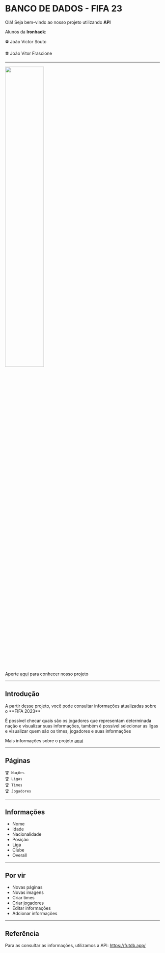 
# BANCO DE DADOS - FIFA 23
Olá! Seja bem-vindo ao nosso projeto utilizando **API**

Alunos da **Ironhack**:

<p>⚽ João Victor Souto</p>
<p>⚽ João Vitor Frascione</p>

---

<img src="https://pbs.twimg.com/media/FXtn2fVVUAIF_0F?format=jpg&name=large" width="50%" height="50%">

Aperte [aqui](https://github.com/joaofrascione/projeto-fifa23) para conhecer nosso projeto


---

## Introdução

<p>A partir desse projeto, você pode consultar informações atualizadas sobre o **FIFA 2023**</p>
<p>É possível checar quais são os jogadores que representam determinada nação e visualizar suas informações, também é possível selecionar as ligas e visualizar quem são os times, jogadores e suas informações</p>

Mais informações sobre o projeto [aqui](https://docs.google.com/presentation/d/1C3lqKVAIoL7ZkgcFubFXD5bgcnOmSZH_/edit?usp=sharing&ouid=102402208015115289834&rtpof=true&sd=true)

---


## Páginas
    🏆 Nações
    🏆 Ligas
    🏆 Times
    🏆 Jogadores

---
 
## Informações
- Nome
- Idade
- Nacionalidade
- Posição
- Liga
- Clube
- Overall

---

## Por vir
- Novas páginas
- Novas imagens
- Criar times
- Criar jogadores
- Editar informações
- Adcionar informações

---

## Referência
Para as consultar as informações, utilizamos a API: https://futdb.app/
